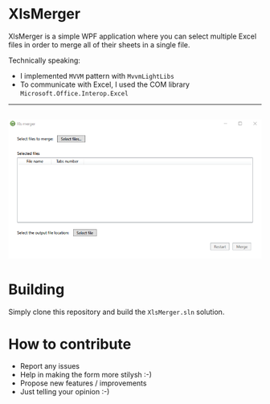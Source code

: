 # XlsMerger
XlsMerger is a simple WPF application where you can select multiple Excel files in order to merge all of their sheets in a single file.

Technically speaking:
- I implemented `MVVM` pattern with `MvvmLightLibs`
- To communicate with Excel, I used the COM library `Microsoft.Office.Interop.Excel`

---
![Screenshot](https://raw.githubusercontent.com/FrancescoBonizzi/XlsMerger/master/Screenshots/XmMergerScreenshot.png)
---

# Building
Simply clone this repository and build the `XlsMerger.sln` solution.

# How to contribute
- Report any issues
- Help in making the form more stilysh :-)
- Propose new features / improvements
- Just telling your opinion :-)
